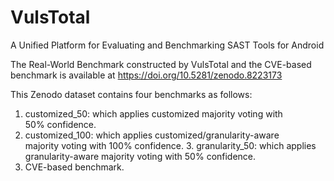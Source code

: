 # VulsTotal
A Unified Platform for Evaluating and Benchmarking SAST Tools for Android

The Real-World Benchmark constructed by VulsTotal and the CVE-based benchmark is available at https://doi.org/10.5281/zenodo.8223173

This Zenodo dataset contains four benchmarks as follows:
1. customized_50: which applies customized majority voting with 50% confidence.
2. customized_100: which applies customized/granularity-aware majority voting with 100% confidence.
3. granularity_50: which applies granularity-aware majority voting with 50% confidence.
4. CVE-based benchmark.
